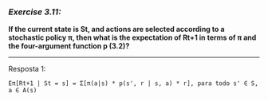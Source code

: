 ### *Exercise 3.11:*

**If the current state is St, and actions are selected according to a stochastic policy π, then what is the expectation of Rt+1 in terms of π and the four-argument function p (3.2)?**

---
Resposta 1:

```
Eπ[Rt+1 | St = s] = Σ[π(a|s) * p(s', r | s, a) * r], para todo s' ∈ S, a ∈ A(s)
```
